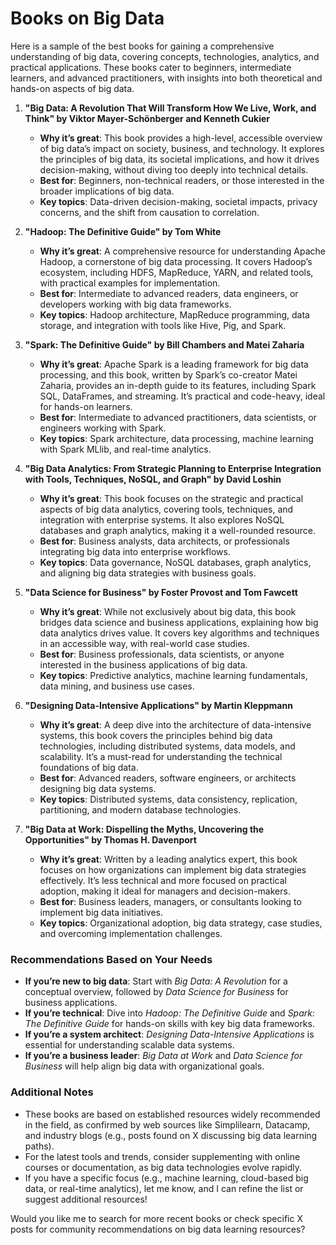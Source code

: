 # Books on Big Data
Here is a sample of the best books for gaining a comprehensive understanding of big data, covering concepts, technologies, analytics, and practical applications. These books cater to beginners, intermediate learners, and advanced practitioners, with insights into both theoretical and hands-on aspects of big data.

1. **"Big Data: A Revolution That Will Transform How We Live, Work, and Think" by Viktor Mayer-Schönberger and Kenneth Cukier**
   - **Why it’s great**: This book provides a high-level, accessible overview of big data’s impact on society, business, and technology. It explores the principles of big data, its societal implications, and how it drives decision-making, without diving too deeply into technical details.
   - **Best for**: Beginners, non-technical readers, or those interested in the broader implications of big data.
   - **Key topics**: Data-driven decision-making, societal impacts, privacy concerns, and the shift from causation to correlation.

2. **"Hadoop: The Definitive Guide" by Tom White**
   - **Why it’s great**: A comprehensive resource for understanding Apache Hadoop, a cornerstone of big data processing. It covers Hadoop’s ecosystem, including HDFS, MapReduce, YARN, and related tools, with practical examples for implementation.
   - **Best for**: Intermediate to advanced readers, data engineers, or developers working with big data frameworks.
   - **Key topics**: Hadoop architecture, MapReduce programming, data storage, and integration with tools like Hive, Pig, and Spark.

3. **"Spark: The Definitive Guide" by Bill Chambers and Matei Zaharia**
   - **Why it’s great**: Apache Spark is a leading framework for big data processing, and this book, written by Spark’s co-creator Matei Zaharia, provides an in-depth guide to its features, including Spark SQL, DataFrames, and streaming. It’s practical and code-heavy, ideal for hands-on learners.
   - **Best for**: Intermediate to advanced practitioners, data scientists, or engineers working with Spark.
   - **Key topics**: Spark architecture, data processing, machine learning with Spark MLlib, and real-time analytics.

4. **"Big Data Analytics: From Strategic Planning to Enterprise Integration with Tools, Techniques, NoSQL, and Graph" by David Loshin**
   - **Why it’s great**: This book focuses on the strategic and practical aspects of big data analytics, covering tools, techniques, and integration with enterprise systems. It also explores NoSQL databases and graph analytics, making it a well-rounded resource.
   - **Best for**: Business analysts, data architects, or professionals integrating big data into enterprise workflows.
   - **Key topics**: Data governance, NoSQL databases, graph analytics, and aligning big data strategies with business goals.

5. **"Data Science for Business" by Foster Provost and Tom Fawcett**
   - **Why it’s great**: While not exclusively about big data, this book bridges data science and business applications, explaining how big data analytics drives value. It covers key algorithms and techniques in an accessible way, with real-world case studies.
   - **Best for**: Business professionals, data scientists, or anyone interested in the business applications of big data.
   - **Key topics**: Predictive analytics, machine learning fundamentals, data mining, and business use cases.

6. **"Designing Data-Intensive Applications" by Martin Kleppmann**
   - **Why it’s great**: A deep dive into the architecture of data-intensive systems, this book covers the principles behind big data technologies, including distributed systems, data models, and scalability. It’s a must-read for understanding the technical foundations of big data.
   - **Best for**: Advanced readers, software engineers, or architects designing big data systems.
   - **Key topics**: Distributed systems, data consistency, replication, partitioning, and modern database technologies.

7. **"Big Data at Work: Dispelling the Myths, Uncovering the Opportunities" by Thomas H. Davenport**
   - **Why it’s great**: Written by a leading analytics expert, this book focuses on how organizations can implement big data strategies effectively. It’s less technical and more focused on practical adoption, making it ideal for managers and decision-makers.
   - **Best for**: Business leaders, managers, or consultants looking to implement big data initiatives.
   - **Key topics**: Organizational adoption, big data strategy, case studies, and overcoming implementation challenges.

### Recommendations Based on Your Needs
- **If you’re new to big data**: Start with *Big Data: A Revolution* for a conceptual overview, followed by *Data Science for Business* for business applications.
- **If you’re technical**: Dive into *Hadoop: The Definitive Guide* and *Spark: The Definitive Guide* for hands-on skills with key big data frameworks.
- **If you’re a system architect**: *Designing Data-Intensive Applications* is essential for understanding scalable data systems.
- **If you’re a business leader**: *Big Data at Work* and *Data Science for Business* will help align big data with organizational goals.

### Additional Notes
- These books are based on established resources widely recommended in the field, as confirmed by web sources like Simplilearn, Datacamp, and industry blogs (e.g., posts found on X discussing big data learning paths).
- For the latest tools and trends, consider supplementing with online courses or documentation, as big data technologies evolve rapidly.
- If you have a specific focus (e.g., machine learning, cloud-based big data, or real-time analytics), let me know, and I can refine the list or suggest additional resources!

Would you like me to search for more recent books or check specific X posts for community recommendations on big data learning resources?
